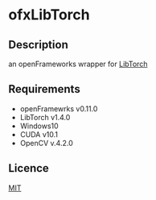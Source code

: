 # ofxLibTorch

## Description
an openFrameworks wrapper for [LibTorch](https://pytorch.org/cppdocs/)

## Requirements
- openFramewrks v0.11.0
- LibTorch v1.4.0
- Windows10
- CUDA v10.1
- OpenCV v.4.2.0

## Licence
[MIT](https://github.com/rystylee/ofxLibTorch/blob/master/LICENSE)
